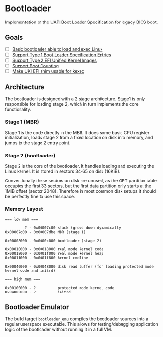 # Bootloader

Implementation of the [UAPI Boot Loader Specification](https://uapi-group.org/specifications/specs/boot_loader_specification/) for legacy BIOS boot.

## Goals

- [ ] [Basic bootloader able to load and exec Linux](https://github.com/nkraetzschmar/bootloader/issues/1)
- [ ] [Support Type 1 Boot Loader Specification Entries](https://github.com/nkraetzschmar/bootloader/issues/10)
- [ ] [Support Type 2 EFI Unified Kernel Images](https://github.com/nkraetzschmar/bootloader/issues/11)
- [ ] [Support Boot Counting](https://github.com/nkraetzschmar/bootloader/issues/12)
- [ ] [Make UKI EFI shim usable for kexec](https://github.com/nkraetzschmar/bootloader/issues/13)

## Architecture

The bootloader is designed with a 2 stage architecture.
Stage1 is only responsible for loading stage 2, which in turn implements the core functionality.

### Stage 1 (MBR)

Stage 1 is the code directly in the MBR.
It does some basic CPU register initialization, loads stage 2 from a fixed location on disk into memory, and jumps to the stage 2 entry point.

### Stage 2 (bootloader)

Stage 2 is the core of the bootloader.
It handles loading and executing the Linux kernel.
It is stored in sectors 34-65 on disk (16KiB).

Conventionally these sectors on disk are unused, as the GPT partition table occupies the first 33 sectors, but the first data partition only starts at the 1MiB offset (sector 2048).
Therefore in most common disk setups it should be perfectly fine to use this space.

### Memory Layout

```
=== low mem ===

         ? - 0x00007c00 stack (grows down dynamically)
0x00007c00 - 0x00007dbe MBR (stage 1)

0x00008000 - 0x0000c000 bootloader (stage 2)

0x00010000 - 0x00018000 real mode kernel code
0x00018000 - 0x0001f000 real mode kernel heap
0x0001f000 - 0x0001f800 kernel cmdline

0x00040000 - 0x00048000 disk read buffer (for loading protected mode kernel code and initrd)

=== high mem ===

0x00100000 - ?          protected mode kernel code
0x04000000 - ?          initrd
```

## Bootloader Emulator

The build target `bootloader_emu` compiles the bootloader sources into a regular userspace executable.
This allows for testing/debugging application logic of the bootloader without running it in a full VM.
